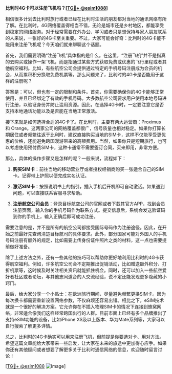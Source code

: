 **比利时4G卡可以注册飞机吗？[[TG💪+ @esim1088](https://t.me/s/esim1088)]**

相信很多计划去比利时旅行或者已经在比利时生活的朋友都对当地的通讯网络有所了解。在比利时，4G网络覆盖得相当不错，无论是城市还是乡村地区，都能享受到稳定的网络服务。对于经常需要在外办公、学习或者只是想保持与家人朋友联系的人来说，一张好的4G卡至关重要。不过，大家可能会好奇：比利时的4G卡能不能用来注册飞机呢？今天咱们就来聊聊这个话题。

首先，我们需要明确“注册飞机”具体指的是什么。在这里，“注册飞机”并不是指真的去购买或操作一架飞机，而是指通过某些方式获取免费或优惠的飞行里程或者其他航空福利。比如，有些航空公司会提供通过特定的手机号码注册成为会员的机会，从而累积积分换取免费机票等。那么问题来了，比利时的4G卡是否能用于这样的注册呢？

答案是：可以，但也有一定的限制和条件。首先，你需要确保你的4G卡能够正常使用，并且已经绑定了有效的手机号码。大多数航空公司要求用户使用本地号码进行注册，以验证身份并防止滥用资源。因此，在选择4G卡时，一定要注意它是否支持本地通话功能以及是否能在当地正常激活。

接下来就是如何选择合适的4G卡了。在比利时，主要有两大运营商：Proximus 和 Orange。这两家公司的网络覆盖都很广，信号质量也相对稳定。如果你打算长期居住或者频繁往返于比利时，建议直接购买当地的SIM卡，这样不仅能享受更优惠的价格，还能避免跨国漫游带来的高额费用。当然，如果你只是短期旅行，也可以考虑使用预付费SIM卡，这种卡通常不需要签订合同，买来即用，非常方便。

那么，具体的操作步骤又是怎样的呢？一般来说，流程如下：

1. **购买SIM卡**：前往当地的移动营业厅或者授权经销商购买一张适合自己的SIM卡。记得带上护照以便完成实名认证。
   
2. **激活SIM卡**：按照说明书上的指引，插入手机后开机即可自动激活。如果遇到问题，可以直接联系客服寻求帮助。

3. **注册航空公司会员**：登录目标航空公司的官网或者下载其官方APP，找到会员注册页面，输入你的手机号码作为联系方式。提交信息后，系统会发送验证码到你的手机上，输入正确后即可成功注册。

需要注意的是，并不是所有的航空公司都接受国际号码作为注册途径。因此，在开始之前最好先查询清楚目标航司的具体要求。此外，部分国家可能对外国人的手机号码注册有额外的规定，比如需要上传身份证件照片之类的材料，这一点也需要提前做好准备。

除了上述方法之外，还有一些其他的技巧可以帮助你更好地利用比利时的4G卡获得航空福利。例如，许多航空公司会不定期推出促销活动，比如赠送额外积分、打折机票等，这时候及时关注相关资讯就能抓住机会。同时，还可以加入一些航空爱好者社区或者论坛，与其他志同道合的人交流经验，说不定还能发现更多隐藏的小窍门。

最后，给大家分享一个小贴士：在欧洲旅行期间，尽量避免频繁更换SIM卡。因为每次换卡都需要重新设置网络参数，不仅麻烦还容易出错。相比之下，eSIM技术就是一个很好的解决方案。它允许你在不插入物理SIM卡的情况下连接到蜂窝网络，非常适合像我们这样经常跨国出行的人群。目前市面上已经有多个品牌推出了支持eSIM功能的设备，比如iPhone XS及以上版本、华为Mate系列等，大家可以自行搜索了解更多详情。

总之，比利时的4G卡确实可以用来注册飞机，但前提是你要选对卡、用对方法。希望这篇文章能给大家带来一些启发，让大家在未来的旅途中更加得心应手。如果你还有其他疑问或者想要了解更多关于比利时通信网络的信息，欢迎随时留言讨论！

[[TG💪+ @esim1088](https://t.me/s/esim1088) ![Image](https://i.postimg.cc/4NQfJmqS/Snipaste-2025-05-13-00-14-12.png)]
